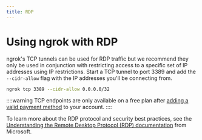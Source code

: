 ```yaml
---
title: RDP
---
```


# Using ngrok with RDP

ngrok's TCP tunnels can be used for RDP traffic but we recommend they only be used in conjunction with restricting access to a specific set of IP addresses using IP restrictions. Start a TCP tunnel to port 3389 and add the `--cidr-allow` flag with the IP addresses you'll be connecting from.

```sh
ngrok tcp 3389 --cidr-allow 0.0.0.0/32
```

::::warning
TCP endpoints are only available on a free plan after [adding a valid payment method](https://dashboard.ngrok.com/settings#id-verification) to your account.
::::

To learn more about the RDP protocol and security best practices, see the [Understanding the Remote Desktop Protocol (RDP) documentation](https://docs.microsoft.com/en-us/troubleshoot/windows-server/remote/understanding-remote-desktop-protocol) from Microsoft.
